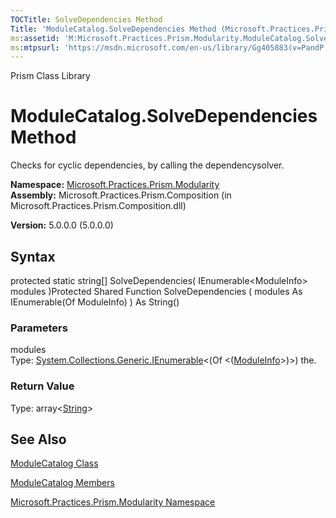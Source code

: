 ```yaml
---
TOCTitle: SolveDependencies Method
Title: 'ModuleCatalog.SolveDependencies Method (Microsoft.Practices.Prism.Modularity)'
ms:assetid: 'M:Microsoft.Practices.Prism.Modularity.ModuleCatalog.SolveDependencies(System.Collections.Generic.IEnumerable{Microsoft.Practices.Prism.Modularity.ModuleInfo})'
ms:mtpsurl: 'https://msdn.microsoft.com/en-us/library/Gg405883(v=PandP.50)'
---
```


Prism Class Library

ModuleCatalog.SolveDependencies Method
==========================================

Checks for cyclic dependencies, by calling the dependencysolver.

**Namespace:** [Microsoft.Practices.Prism.Modularity](https://msdn.microsoft.com/n:microsoft.practices.prism.modularity)
**Assembly:** Microsoft.Practices.Prism.Composition (in Microsoft.Practices.Prism.Composition.dll)

**Version:** 5.0.0.0 (5.0.0.0)

## Syntax


<span id="syntaxToggle"></span>protected static string[] SolveDependencies( IEnumerable&lt;ModuleInfo&gt; modules )Protected Shared Function SolveDependencies ( modules As IEnumerable(Of ModuleInfo) ) As String()

### Parameters

modules  
Type: [System.Collections.Generic.IEnumerable](http://msdn2.microsoft.com/en-us/library/9eekhta0)&lt;(Of &lt;([ModuleInfo](https://msdn.microsoft.com/t:microsoft.practices.prism.modularity.moduleinfo)&gt;)&gt;)
the.

### Return Value

Type: array&lt;[String](http://msdn2.microsoft.com/en-us/library/s1wwdcbf)&gt;

See Also
--------


[ModuleCatalog Class](https://msdn.microsoft.com/t:microsoft.practices.prism.modularity.modulecatalog)

[ModuleCatalog Members](https://msdn.microsoft.com/allmembers.t:microsoft.practices.prism.modularity.modulecatalog)

[Microsoft.Practices.Prism.Modularity Namespace](https://msdn.microsoft.com/n:microsoft.practices.prism.modularity)
